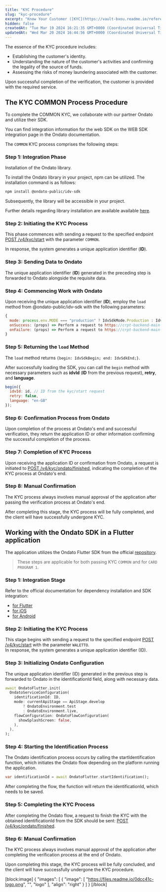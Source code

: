 ```yaml
---
title: "KYC Procedure"
slug: "kyc-procedure"
excerpt: "Know Your Customer ([KYC](https://vault-bxou.readme.io/reference/kyc) procedures are an integral part of financial services and are designed to protect financial institutions from fraud, corruption, money laundering, and terrorist financing."
hidden: false
createdAt: "Tue Mar 19 2024 16:21:35 GMT+0000 (Coordinated Universal Time)"
updatedAt: "Wed Mar 20 2024 16:44:56 GMT+0000 (Coordinated Universal Time)"
---
```

The essence of the KYC procedure includes:

- Establishing the customer's identity.
- Understanding the nature of the customer's activities and confirming the legality of the source of funds.
- Assessing the risks of money laundering associated with the customer.

Upon successful completion of the verification, the customer is provided with the required service.

## The KYC COMMON Process Procedure

To complete the COMMON KYC, we collaborate with our partner Ondato and utilize their SDK.

You can find integration information for the web SDK on the WEB SDK integration page in the Ondato documentation.

The `COMMON` KYC process comprises the following steps:

### Step 1: Integration Phase

Installation of the Ondato library.

To install the Ondato library in your project, npm can be utilized. The installation command is as follows:

```bash bash
npm install @ondato-public/idv-sdk
```

Subsequently, the library will be accessible in your project.

Further details regarding library installation are available available [here](https://ondato.atlassian.net/wiki/spaces/PUB/pages/2393604111/Customer+Onboarding+Web+SDK+integration+v1#2%EF%B8%8F⃣-npm-(React-example)%3A).

### Step 2: Initiating the KYC Process

This phase commences with sending a request to the specified endpoint [POST /v4/kyc/start](https://vault-bxou.readme.io/reference/start) with the parameter `COMMON`. 

In response, the system generates a unique application identifier (**ID**).

### Step 3: Sending Data to Ondato

The unique application identifier (**ID**) generated in the preceding step is forwarded to Ondato alongside the requisite data.

### Step 4: Commencing Work with Ondato

Upon receiving the unique application identifier (**ID**), employ the `load` method from @ondato-public/idv-sdk with the following parameters:

```javascript
{
  mode: process.env.MODE === "production" ? IdvSdkMode.Production : IdvSdkMode.Sandbox, // Depending on the environment
  onSuccess: (props) => Perform a request to https://crpt-backend-main-service.sandbox.testessential.net/swagger-ui/index.html?urls.primaryName=White%20label#/KYC/finished with the COMMON parameter and {identificationId: id} // id is from the POST request kyc/start
  onFailure: (props) => Perform a request to https://crpt-backend-main-service.sandbox.testessential.net/swagger-ui/index.html?urls.primaryName=White%20label#/KYC/finished with the COMMON parameter and {identificationId: id} // id is from the [POST request kyc/start]
}
```

### Step 5: Returning the `load` Method

The `load` method returns `{begin: IdvSdkBegin; end: IdvSdkEnd;}`. 

After successfully loading the SDK, you can call the `begin` method with necessary parameters such as **idvId** (**ID** from the previous request), **retry**, and **language**.

```javascript
begin({
  idvId: id, // ID from the kyc/start request
  retry: false,
  language: "en-GB"
});

```

### Step 6: Confirmation Process from Ondato

Upon completion of the process at Ondato's end and successful verification, they return the application ID or other information confirming the successful completion of the process.

### Step 7: Completion of KYC Process

Upon receiving the application ID or confirmation from Ondato, a request is initiated to [POST /v4/kyc/ondato/finished](https://vault-bxou.readme.io/reference/finish), indicating the completion of the KYC process at Ondato's end.

### Step 8: Manual Confirmation

The KYC process always involves manual approval of the application after passing the verification process at Ondato's end. 

After completing this stage, the KYC process will be fully completed, and the client will have successfully undergone KYC.

## Working with the Ondato SDK in a Flutter application

The application utilizes the Ondato Flutter SDK from the official [repository](https://github.com/ondato/ondato-sdk-flutter).

<!-- theme: info -->

> These steps are applicable for both passing KYC `COMMON` and for `CARD PROGRAM 1`.

### Step 1: Integration Stage

Refer to the official documentation for dependency installation and SDK integration:

- [for Flutter](https://github.com/ondato/ondato-sdk-flutter)
- [for iOS](https://github.com/ondato/ondato-sdk-ios)
- [for Android](https://github.com/ondato/ondato-sdk-android)

### Step 2: Initiating the KYC Process

This stage begins with sending a request to the specified endpoint [POST /v4/kyc/start](https://vault-bxou.readme.io/reference/start) with the parameter `WALETTO`.  
In response, the system generates a unique application identifier (ID).

### Step 3: Initializing Ondato Configuration

The unique application identifier (ID) generated in the previous step is forwarded to Ondato in the identificationId field, along with necessary data.

```dart dart
await OndatoFlutter.init(
  OndatoServiceConfiguration(
    identificationId: ID,
    mode: currentApiStage == ApiStage.develop
        ? OndatoEnvironment.test
        : OndatoEnvironment.live,
    flowConfiguration: OndatoFlowConfiguration(
      showSplashScreen: false,
    ),
  ),
);
```

### Step 4: Starting the Identification Process

The Ondato identification process occurs by calling the startIdentification function, which initiates the Ondato flow depending on the platform running the application.

```dart dart
var identificationId = await OndatoFlutter.startIdentification();
```

After completing the flow, the function will return the identificationId, which needs to be saved.

### Step 5: Completing the KYC Process

After completing the Ondato flow, a request to finish the KYC with the obtained identificationId from the SDK should be sent: [POST /v4/kyc/ondato/finished](https://vault-bxou.readme.io/reference/finish).

### Step 6: Manual Confirmation

The KYC process always involves manual approval of the application after completing the verification process at the end of Ondato.

Upon completing this stage, the KYC process will be fully concluded, and the client will have successfully undergone the KYC procedure.

[block:image]
{
  "images": [
    {
      "image": [
        "https://files.readme.io/0dcc41c-logo.png",
        "",
        "logo"
      ],
      "align": "right"
    }
  ]
}
[/block]
